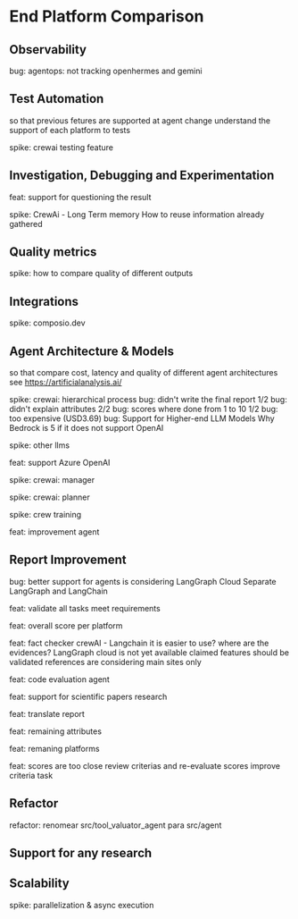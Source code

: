 
# End Platform Comparison

## Observability

bug: agentops: not tracking openhermes and gemini

## Test Automation
so that
  previous fetures are supported at agent change
  understand the support of each platform to tests

spike: crewai testing feature

## Investigation, Debugging and Experimentation

feat: support for questioning the result

spike: CrewAi - Long Term memory
  How to reuse information already gathered

## Quality metrics

spike: how to compare quality of different outputs

## Integrations

spike: composio.dev

## Agent Architecture & Models
so that
  compare cost, latency and quality of different agent architectures
  see https://artificialanalysis.ai/

spike: crewai: hierarchical process
  bug: didn't write the final report 1/2
  bug: didn't explain attributes 2/2
  bug: scores where done from 1 to 10 1/2
  bug: too expensive (USD3.69)
  bug: Support for Higher-end LLM Models
    Why Bedrock is 5 if it does not support OpenAI
  
spike: other llms

feat: support Azure OpenAI

spike: crewai: manager

spike: crewai: planner

spike: crew training

feat: improvement agent

## Report Improvement

bug: better support for agents is considering LangGraph Cloud
  Separate LangGraph and LangChain

feat: validate all tasks meet requirements

feat: overall score per platform

feat: fact checker
  crewAI - Langchain it is easier to use?
    where are the evidences?
  LangGraph cloud is not yet available
  claimed features should be validated
  references are considering main sites only

feat: code evaluation agent

feat: support for scientific papers research

feat: translate report

feat: remaining attributes

feat: remaning platforms

feat: scores are too close
  review criterias and re-evaluate scores
  improve criteria task

## Refactor

refactor: renomear src/tool_valuator_agent para src/agent

## Support for any research

## Scalability

spike: parallelization & async execution